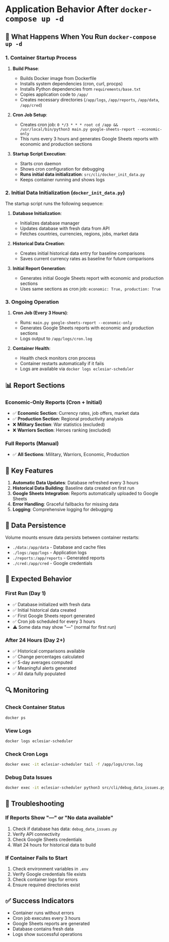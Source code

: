 # Application Behavior After `docker-compose up -d`

## 🚀 What Happens When You Run `docker-compose up -d`

### 1. Container Startup Process

1. **Build Phase**:
   - Builds Docker image from Dockerfile
   - Installs system dependencies (cron, curl, procps)
   - Installs Python dependencies from `requirements/base.txt`
   - Copies application code to `/app/`
   - Creates necessary directories (`/app/logs`, `/app/reports`, `/app/data`, `/app/cred`)

2. **Cron Job Setup**:
   - Creates cron job: `0 */3 * * * root cd /app && /usr/local/bin/python3 main.py google-sheets-report --economic-only`
   - This runs every 3 hours and generates Google Sheets reports with economic and production sections

3. **Startup Script Execution**:
   - Starts cron daemon
   - Shows cron configuration for debugging
   - **Runs initial data initialization**: `src/cli/docker_init_data.py`
   - Keeps container running and shows logs

### 2. Initial Data Initialization (`docker_init_data.py`)

The startup script runs the following sequence:

1. **Database Initialization**:
   - Initializes database manager
   - Updates database with fresh data from API
   - Fetches countries, currencies, regions, jobs, market data

2. **Historical Data Creation**:
   - Creates initial historical data entry for baseline comparisons
   - Saves current currency rates as baseline for future comparisons

3. **Initial Report Generation**:
   - Generates initial Google Sheets report with economic and production sections
   - Uses same sections as cron job: `economic: True, production: True`

### 3. Ongoing Operation

1. **Cron Job (Every 3 Hours)**:
   - Runs: `main.py google-sheets-report --economic-only`
   - Generates Google Sheets reports with economic and production sections
   - Logs output to `/app/logs/cron.log`

2. **Container Health**:
   - Health check monitors cron process
   - Container restarts automatically if it fails
   - Logs are available via `docker logs eclesiar-scheduler`

## 📊 Report Sections

### Economic-Only Reports (Cron + Initial)
- ✅ **Economic Section**: Currency rates, job offers, market data
- ✅ **Production Section**: Regional productivity analysis
- ❌ **Military Section**: War statistics (excluded)
- ❌ **Warriors Section**: Heroes ranking (excluded)

### Full Reports (Manual)
- ✅ **All Sections**: Military, Warriors, Economic, Production

## 🔧 Key Features

1. **Automatic Data Updates**: Database refreshed every 3 hours
2. **Historical Data Building**: Baseline data created on first run
3. **Google Sheets Integration**: Reports automatically uploaded to Google Sheets
4. **Error Handling**: Graceful fallbacks for missing data
5. **Logging**: Comprehensive logging for debugging

## 📁 Data Persistence

Volume mounts ensure data persists between container restarts:
- `./data:/app/data` - Database and cache files
- `./logs:/app/logs` - Application logs
- `./reports:/app/reports` - Generated reports
- `./cred:/app/cred` - Google credentials

## 🎯 Expected Behavior

### First Run (Day 1)
- ✅ Database initialized with fresh data
- ✅ Initial historical data created
- ✅ First Google Sheets report generated
- ✅ Cron job scheduled for every 3 hours
- ⚠️ Some data may show "—" (normal for first run)

### After 24 Hours (Day 2+)
- ✅ Historical comparisons available
- ✅ Change percentages calculated
- ✅ 5-day averages computed
- ✅ Meaningful alerts generated
- ✅ All data fully populated

## 🔍 Monitoring

### Check Container Status
```bash
docker ps
```

### View Logs
```bash
docker logs eclesiar-scheduler
```

### Check Cron Logs
```bash
docker exec -it eclesiar-scheduler tail -f /app/logs/cron.log
```

### Debug Data Issues
```bash
docker exec -it eclesiar-scheduler python3 src/cli/debug_data_issues.py
```

## 🚨 Troubleshooting

### If Reports Show "—" or "No data available"
1. Check if database has data: `debug_data_issues.py`
2. Verify API connectivity
3. Check Google Sheets credentials
4. Wait 24 hours for historical data to build

### If Container Fails to Start
1. Check environment variables in `.env`
2. Verify Google credentials file exists
3. Check container logs for errors
4. Ensure required directories exist

## ✅ Success Indicators

- Container runs without errors
- Cron job executes every 3 hours
- Google Sheets reports are generated
- Database contains fresh data
- Logs show successful operations
